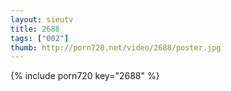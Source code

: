 ```yaml
--- 
layout: sieutv
title: 2688
tags: ["002"]
thumb: http://porn720.net/video/2688/poster.jpg
---
```

{% include porn720 key="2688" %} 
